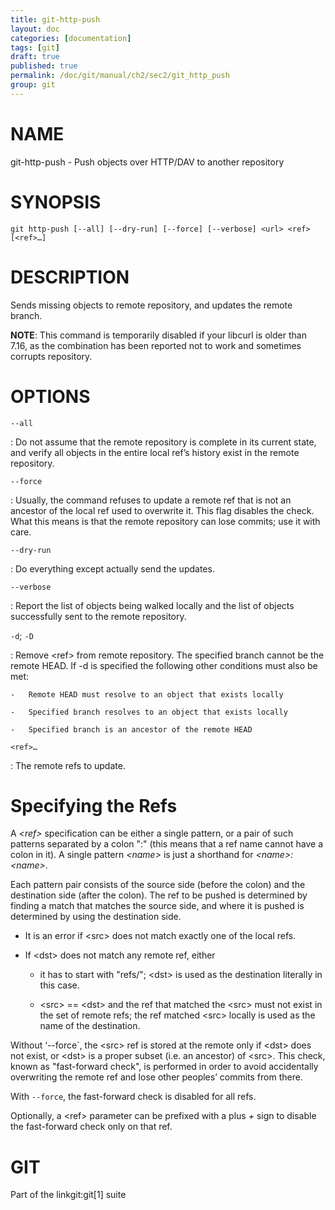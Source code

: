 ```yaml
---
title: git-http-push
layout: doc
categories: [documentation]
tags: [git]
draft: true
published: true
permalink: /doc/git/manual/ch2/sec2/git_http_push
group: git
---
```


NAME
====

git-http-push - Push objects over HTTP/DAV to another repository

SYNOPSIS
========

    git http-push [--all] [--dry-run] [--force] [--verbose] <url> <ref> [<ref>…]

DESCRIPTION
===========

Sends missing objects to remote repository, and updates the remote branch.

**NOTE**: This command is temporarily disabled if your libcurl is older than 7.16, as the combination has been reported not to work and sometimes corrupts repository.

OPTIONS
=======

`--all`

:   Do not assume that the remote repository is complete in its current state, and verify all objects in the entire local ref’s history exist in the remote repository.

`--force`

:   Usually, the command refuses to update a remote ref that is not an ancestor of the local ref used to overwrite it. This flag disables the check. What this means is that the remote repository can lose commits; use it with care.

`--dry-run`

:   Do everything except actually send the updates.

`--verbose`

:   Report the list of objects being walked locally and the list of objects successfully sent to the remote repository.

`-d`; `-D`

:   Remove &lt;ref&gt; from remote repository. The specified branch cannot be the remote HEAD. If -d is specified the following other conditions must also be met:

    -   Remote HEAD must resolve to an object that exists locally

    -   Specified branch resolves to an object that exists locally

    -   Specified branch is an ancestor of the remote HEAD

`<ref>…`

:   The remote refs to update.

Specifying the Refs
===================

A *&lt;ref&gt;* specification can be either a single pattern, or a pair of such patterns separated by a colon ":" (this means that a ref name cannot have a colon in it). A single pattern *&lt;name&gt;* is just a shorthand for *&lt;name&gt;:&lt;name&gt;*.

Each pattern pair consists of the source side (before the colon) and the destination side (after the colon). The ref to be pushed is determined by finding a match that matches the source side, and where it is pushed is determined by using the destination side.

-   It is an error if &lt;src&gt; does not match exactly one of the local refs.

-   If &lt;dst&gt; does not match any remote ref, either

    -   it has to start with "refs/"; &lt;dst&gt; is used as the destination literally in this case.

    -   &lt;src&gt; == &lt;dst&gt; and the ref that matched the &lt;src&gt; must not exist in the set of remote refs; the ref matched &lt;src&gt; locally is used as the name of the destination.

Without ‘--force\`, the &lt;src&gt; ref is stored at the remote only if &lt;dst&gt; does not exist, or &lt;dst&gt; is a proper subset (i.e. an ancestor) of &lt;src&gt;. This check, known as "fast-forward check", is performed in order to avoid accidentally overwriting the remote ref and lose other peoples’ commits from there.

With `--force`, the fast-forward check is disabled for all refs.

Optionally, a &lt;ref&gt; parameter can be prefixed with a plus *+* sign to disable the fast-forward check only on that ref.

GIT
===

Part of the linkgit:git\[1\] suite
